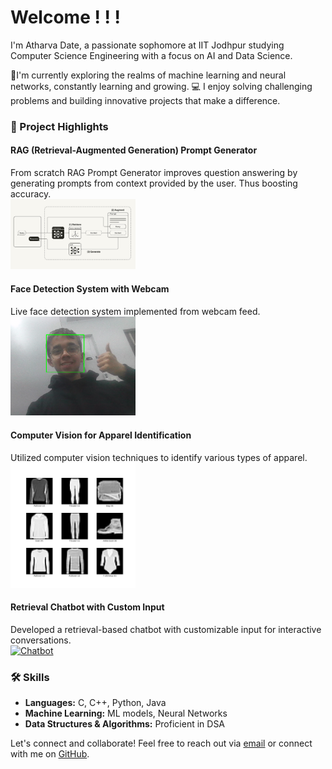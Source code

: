 # Welcome ! ! !

I'm Atharva Date, a passionate sophomore at IIT Jodhpur studying Computer Science Engineering with a focus on AI and Data Science.

🤖I'm currently exploring the realms of machine learning and neural networks, constantly learning and growing.
💻 I enjoy solving challenging problems and building innovative projects that make a difference.

### 🚀 Project Highlights

#### RAG (Retrieval-Augmented Generation) Prompt Generator
From scratch RAG Prompt Generator improves question answering by generating prompts from context provided by the user. Thus boosting accuracy.
<br>
<a href="https://github.com/ADIITJ/RAG-implementation">
  <img src="RAG.png" alt="RAG implementation" width="200"/>
</a>

#### Face Detection System with Webcam
Live face detection system implemented from webcam feed.
<br>
<a href="https://github.com/ADIITJ/face_detection_webcam">
  <img src="face.png" alt="Face Detection" width="200"/>
</a>

#### Computer Vision for Apparel Identification
Utilized computer vision techniques to identify various types of apparel.
<br>
<a href="https://github.com/ADIITJ/basic-computer-vision">
  <img src="fashion.png" alt="Computer Vision" width="200"/>
</a>

#### Retrieval Chatbot with Custom Input
Developed a retrieval-based chatbot with customizable input for interactive conversations.
<br>
<a href="https://github.com/ADIITJ/retrieval-chatbot">
  <img src="https://your-image-url.com" alt="Chatbot" width="200"/>
</a>

### 🛠️ Skills

- **Languages:** C, C++, Python, Java
- **Machine Learning:** ML models, Neural Networks
- **Data Structures & Algorithms:** Proficient in DSA

Let's connect and collaborate! Feel free to reach out via [email](mailto:b22ai045@iitj.ac.in) or connect with me on [GitHub](https://github.com/ADIITJ/).

